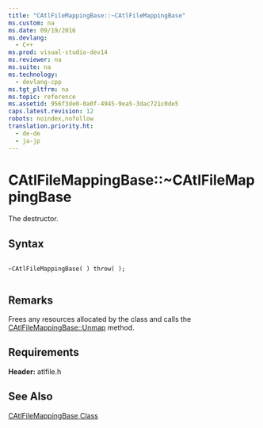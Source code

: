```yaml
---
title: "CAtlFileMappingBase::~CAtlFileMappingBase"
ms.custom: na
ms.date: 09/19/2016
ms.devlang: 
  - C++
ms.prod: visual-studio-dev14
ms.reviewer: na
ms.suite: na
ms.technology: 
  - devlang-cpp
ms.tgt_pltfrm: na
ms.topic: reference
ms.assetid: 956f3de0-0a0f-4945-9ea5-3dac721c0de5
caps.latest.revision: 12
robots: noindex,nofollow
translation.priority.ht: 
  - de-de
  - ja-jp
---
```

# CAtlFileMappingBase::~CAtlFileMappingBase
The destructor.  
  
## Syntax  
  
```  
  
~CAtlFileMappingBase( ) throw( );  
  
```  
  
## Remarks  
 Frees any resources allocated by the class and calls the [CAtlFileMappingBase::Unmap](../vs140/CAtlFileMappingBase--Unmap.md) method.  
  
## Requirements  
 **Header:** atlfile.h  
  
## See Also  
 [CAtlFileMappingBase Class](../vs140/CAtlFileMappingBase-Class.md)